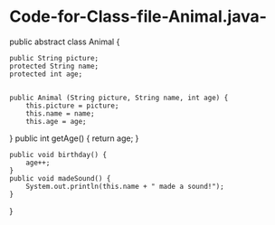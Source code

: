 # Code-for-Class-file-Animal.java-

public abstract class Animal {

    public String picture;
    protected String name;
    protected int age;


    public Animal (String picture, String name, int age) {
        this.picture = picture;
        this.name = name;
        this.age = age;
  }
    public int getAge() {
        return age;
    }

    public void birthday() {
        age++;
    }
    public void madeSound() {
        System.out.println(this.name + " made a sound!");
    }
}
